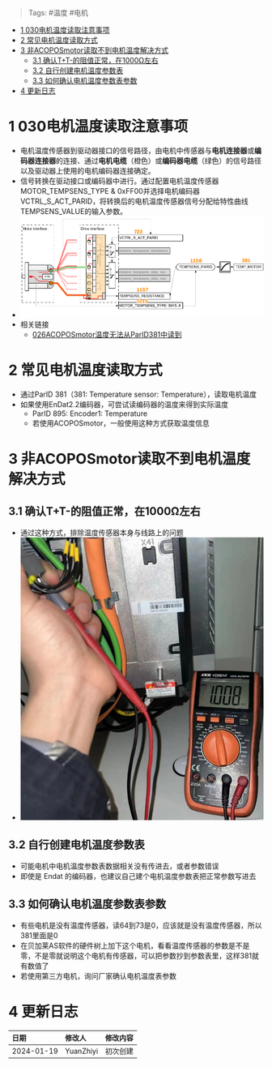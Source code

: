 > Tags: #温度 #电机

- [1 030电机温度读取注意事项](#1%20030%E7%94%B5%E6%9C%BA%E6%B8%A9%E5%BA%A6%E8%AF%BB%E5%8F%96%E6%B3%A8%E6%84%8F%E4%BA%8B%E9%A1%B9)
- [2 常见电机温度读取方式](#2%20%E5%B8%B8%E8%A7%81%E7%94%B5%E6%9C%BA%E6%B8%A9%E5%BA%A6%E8%AF%BB%E5%8F%96%E6%96%B9%E5%BC%8F)
- [3 非ACOPOSmotor读取不到电机温度解决方式](#3%20%E9%9D%9EACOPOSmotor%E8%AF%BB%E5%8F%96%E4%B8%8D%E5%88%B0%E7%94%B5%E6%9C%BA%E6%B8%A9%E5%BA%A6%E8%A7%A3%E5%86%B3%E6%96%B9%E5%BC%8F)
	- [3.1 确认T+T-的阻值正常，在1000Ω左右](#3.1%20%E7%A1%AE%E8%AE%A4T+T-%E7%9A%84%E9%98%BB%E5%80%BC%E6%AD%A3%E5%B8%B8%EF%BC%8C%E5%9C%A81000%CE%A9%E5%B7%A6%E5%8F%B3)
	- [3.2 自行创建电机温度参数表](#3.2%20%E8%87%AA%E8%A1%8C%E5%88%9B%E5%BB%BA%E7%94%B5%E6%9C%BA%E6%B8%A9%E5%BA%A6%E5%8F%82%E6%95%B0%E8%A1%A8)
	- [3.3 如何确认电机温度参数表参数](#3.3%20%E5%A6%82%E4%BD%95%E7%A1%AE%E8%AE%A4%E7%94%B5%E6%9C%BA%E6%B8%A9%E5%BA%A6%E5%8F%82%E6%95%B0%E8%A1%A8%E5%8F%82%E6%95%B0)
- [4 更新日志](#4%20%E6%9B%B4%E6%96%B0%E6%97%A5%E5%BF%97)

# 1 030电机温度读取注意事项

- 电机温度传感器到驱动器接口的信号路径，由电机中传感器与**电机连接器**或**编码器连接器**的连接、通过**电机电缆**（橙色）或**编码器电缆**（绿色）的信号路径以及驱动器上使用的电机编码器连接确定。
- 信号转换在驱动接口或编码器中进行。通过配置电机温度传感器MOTOR_TEMPSENS_TYPE & 0xFF00并选择电机编码器VCTRL_S_ACT_PARID，将转换后的电机温度传感器信号分配给特性曲线TEMPSENS_VALUE的输入参数。
- ![](FILES/030电机温度读取注意事项/image-20240120000231295.png)
- 相关链接
    - [026ACOPOSmotor温度无法从ParID381中读到](026ACOPOSmotor温度无法从ParID381中读到.md)

# 2 常见电机温度读取方式

- 通过ParID 381（381: Temperature sensor: Temperature），读取电机温度
- 如果使用EnDat2.2编码器，可尝试读编码器的温度来得到实际温度
	- ParID 895: Encoder1: Temperature
	- 若使用ACOPOSmotor，一般使用这种方式获取温度信息

# 3 非ACOPOSmotor读取不到电机温度解决方式

## 3.1 确认T+T-的阻值正常，在1000Ω左右

- 通过这种方式，排除温度传感器本身与线路上的问题
- ![](FILES/030电机温度读取注意事项/image-20240120000955905.png)

## 3.2 自行创建电机温度参数表

- 可能电机中电机温度参数表数据相关没有传进去，或者参数错误
- 即使是 Endat 的编码器，也建议自己建个电机温度参数表把正常参数写进去

## 3.3 如何确认电机温度参数表参数

- 有些电机是没有温度传感器，读64到73是0，应该就是没有温度传感器，所以381里面是0
- 在贝加莱AS软件的硬件树上加下这个电机，看看温度传感器的参数是不是零，不是零就说明这个电机有传感器，可以把参数抄到参数表里，这样381就有数值了
- 若使用第三方电机，询问厂家确认电机温度表参数

# 4 更新日志

| 日期     | 修改人     | 修改内容     |
|:-----|:-----|:-----|
| 2024-01-19     | YuanZhiyi     | 初次创建     |
